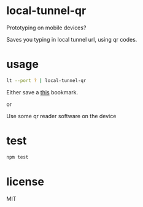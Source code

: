 # local-tunnel-qr

Prototyping on mobile devices?

Saves you typing in local tunnel url, using qr codes.

# usage

```bash
lt --port ? | local-tunnel-qr
```

Either save a [this](https://a583b406fb2e1445881b948d9abb05b76f95600d.htmlb.in) bookmark.

or

Use some qr reader software on the device

# test

```bash
npm test
```

# license

MIT
